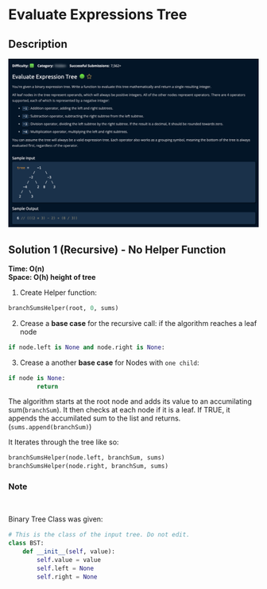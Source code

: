 # Evaluate Expressions Tree

## Description

![description](./desc.png)

## Solution 1 (Recursive) - No Helper Function

**Time: O(n)** <br/>
**Space: O(h) height of tree** <br/>

1. Create Helper function:

```py
branchSumsHelper(root, 0, sums)
```

2. Crease a **base case** for the recursive call: if the algorithm reaches a leaf node

```py
if node.left is None and node.right is None:
```

3. Crease a another **base case** for Nodes with `one child`:

```py
if node is None:
        return
```

The algorithm starts at the root node and adds its value to an accumilating sum(`branchSum`). It then checks at each node if it is a leaf. If TRUE, it appends the accumilated sum to the list and returns.(`sums.append(branchSum)`) <br/>

It Iterates through the tree like so:

```py
branchSumsHelper(node.left, branchSum, sums)
branchSumsHelper(node.right, branchSum, sums)
```

### Note

<br/>

Binary Tree Class was given:

```py
# This is the class of the input tree. Do not edit.
class BST:
    def __init__(self, value):
        self.value = value
        self.left = None
        self.right = None
```
